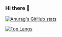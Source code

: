 ### Hi there 👋

<!--
**TakedaGalaxy/TakedaGalaxy** is a ✨ _special_ ✨ repository because its `README.md` (this file) appears on your GitHub profile.

Here are some ideas to get you started:

- 🔭 I’m currently working on ...
- 🌱 I’m currently learning ...
- 👯 I’m looking to collaborate on ...
- 🤔 I’m looking for help with ...
- 💬 Ask me about ...
- 📫 How to reach me: ...
- 😄 Pronouns: ...
- ⚡ Fun fact: ...
-->

[![Anurag's GitHub stats](https://github-readme-stats.vercel.app/api?username=TakedaGalaxy)](https://github.com/anuraghazra/github-readme-stats)

[![Top Langs](https://github-readme-stats.vercel.app/api/top-langs/?username=TakedaGalaxy&layout=compact)](https://github.com/anuraghazra/github-readme-stats)
